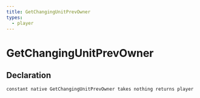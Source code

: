 ```yaml
---
title: GetChangingUnitPrevOwner
types:
  - player
---
```


# GetChangingUnitPrevOwner

## Declaration

```
constant native GetChangingUnitPrevOwner takes nothing returns player
```